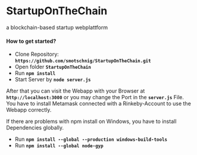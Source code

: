 # StartupOnTheChain
a blockchain-based startup webplattform

#### How to get started?

* Clone Repository: __`https://github.com/smotschnig/StartupOnTheChain.git`__
* Open folder __`StartupOnTheChain`__
* Run __`npm install`__
* Start Server by __`node server.js`__

After that you can visit the Webapp with your Browser at __`http://localhost:3000`__ or you may change the Port in the __`server.js`__ File.
You have to install Metamask connected with a Rinkeby-Account to use the Webapp correctly. 

If there are problems with npm install on Windows, you have to install Dependencies globally.
* Run __`npm install --global --production windows-build-tools`__
* Run __`npm install --global node-gyp`__
